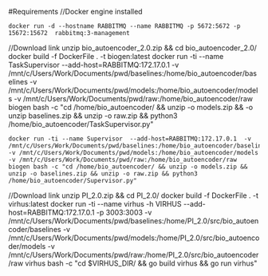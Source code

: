#Requirements
//Docker engine installed
	
	docker run -d --hostname RABBITMQ --name RABBITMQ -p 5672:5672 -p 15672:15672  rabbitmq:3-management

//Download link
	unzip bio_autoencoder_2.0.zip && cd bio_autoencoder_2.0/
	docker build -f DockerFile . -t biogen:latest
	docker run -ti --name TaskSupervisor  --add-host=RABBITMQ:172.17.0.1  -v /mnt/c/Users/Work/Documents/pwd/baselines:/home/bio_autoencoder/baselines -v /mnt/c/Users/Work/Documents/pwd/models:/home/bio_autoencoder/models -v /mnt/c/Users/Work/Documents/pwd/raw:/home/bio_autoencoder/raw biogen bash -c "cd /home/bio_autoencoder/ && unzip -o models.zip && -o unzip baselines.zip && unzip -o raw.zip &&  python3 /home/bio_autoencoder/TaskSupervisor.py"

	docker run -ti --name Supervisor  --add-host=RABBITMQ:172.17.0.1  -v /mnt/c/Users/Work/Documents/pwd/baselines:/home/bio_autoencoder/baselines -v /mnt/c/Users/Work/Documents/pwd/models:/home/bio_autoencoder/models -v /mnt/c/Users/Work/Documents/pwd/raw:/home/bio_autoencoder/raw biogen bash -c "cd /home/bio_autoencoder/ && unzip -o models.zip && unzip -o baselines.zip && unzip -o raw.zip && python3 /home/bio_autoencoder/Supervisor.py"


//Download link
	unzip PI_2.0.zip && cd PI_2.0/
	docker build -f DockerFile . -t virhus:latest
	docker run -ti --name virhus -h VIRHUS --add-host=RABBITMQ:172.17.0.1 -p 3003:3003 -v /mnt/c/Users/Work/Documents/pwd/baselines:/home/PI_2.0/src/bio_autoencoder/baselines -v /mnt/c/Users/Work/Documents/pwd/models:/home/PI_2.0/src/bio_autoencoder/models -v /mnt/c/Users/Work/Documents/pwd/raw:/home/PI_2.0/src/bio_autoencoder/raw virhus bash -c "cd $VIRHUS_DIR/ && go build virhus && go run virhus"